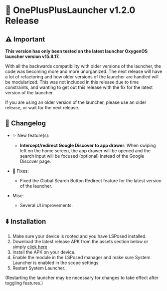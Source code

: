 # 🚀 OnePlusPlusLauncher v1.2.0 Release 

## ⚠️ Important

**This version has only been tested on the latest launcher OxygenOS launcher version v15.8.17.**

With all the backwards compatibility with older versions of the launcher, the code was becoming more and more unorganized. The next release will have a lot of refactoring and how older versions of the launcher are handled will be modularized. This was not included in this release due to time constraints, and wanting to get out this release with the fix for the latest version of the launcher.

If you are using an older version of the launcher, please use an older release, or wait for the next release.

## 📝 Changelog

* ✨ New feature(s):
    * **Intercept/redirect Google Discover to app drawer**: When swiping left on the home screen, the app drawer will be opened and the search input will be focused (optional) instead of the Google Discover page.

* 🔧 Fixes:
    * Fixed the Global Search Button Redirect feature for the latest version of the launcher.

* Misc:
    * Several UI improvements.

## ⬇️ Installation

1. Make sure your device is rooted and you have LSPosed installed.
2. Download the latest release APK from the assets section below or simply [click here](https://github.com/Xposed-Modules-Repo/com.wizpizz.onepluspluslauncher/releases/download/v1.2.0/app-release.apk)
3. Install the APK on your device.
4. Enable the module in the LSPosed manager and make sure System Launcher is enabled in the scope settings.
5. Restart System Launcher.

(Restarting the launcher may be necessary for changes to take effect after toggling features.)